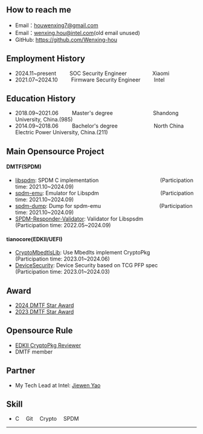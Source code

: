 ## How to reach me
 - Email：houwenxing7@gmail.com
 - Email：wenxing.hou@intel.com(old email unused)
 - GitHub: https://github.com/Wenxing-hou

## Employment History
 - 2024.11~present    &emsp;&emsp;      SOC Security Engineer             &emsp; &emsp;&emsp;&emsp;          Xiaomi
 - 2021.07~2024.10    &emsp;&emsp;      Firmware Security Engineer           &emsp;&emsp;            Intel

## Education History
 - 2018.09~2021.06    &emsp;&emsp;      Master's degree    &emsp;&emsp;&emsp;&emsp;&emsp;&emsp;&ensp;&nbsp;&nbsp;     Shandong University, China.(985)
 - 2014.09~2018.06    &emsp;&emsp;      Bachelor's degree  &emsp;&emsp;&emsp;&emsp;&emsp;&emsp;&nbsp;    North China Electric Power University, China.(211)

## Main Opensource Project
#### DMTF(SPDM)
  - [libspdm](https://github.com/DMTF/libspdm): SPDM C implementation     &emsp;&emsp;&emsp;&emsp;&emsp;&emsp;&emsp;&emsp;&emsp;&emsp;&ensp; &nbsp;      (Participation time: 2021.10~2024.09)
  - [spdm-emu](https://github.com/DMTF/spdm-emu): Emulator for Libspdm    &emsp;&emsp;&emsp;&emsp;&emsp;&emsp;&emsp;&emsp;&emsp;&emsp;&ensp; &nbsp;        (Participation time: 2021.10~2024.09)
  - [spdm-dump](https://github.com/DMTF/spdm-dump): Dump for spdm-emu     &emsp;&emsp;&emsp;&emsp;&emsp;&emsp;&emsp;&emsp;&emsp;&emsp;&ensp;                (Participation time: 2021.10~2024.09)
  - [SPDM-Responder-Validator](https://github.com/DMTF/SPDM-Responder-Validator): Validator for Libspsdm  &emsp;&emsp;&emsp;&nbsp;     (Participation time: 2022.05~2024.09)

#### tianocore(EDKII/UEFI)
  - [CryptoMbedtlsLib](https://github.com/tianocore/edk2/tree/master/CryptoPkg/Library/BaseCryptLibMbedTls): Use Mbedlts implement CryptoPkg &emsp;&emsp; (Participation time: 2023.01~2024.06)
  - [DeviceSecurity](https://github.com/tianocore/edk2/tree/master/SecurityPkg/DeviceSecurity): Device Security based on TCG PFP spec &emsp;&emsp;(Participation time: 2023.01~2024.03)

## Award
  - [2024 DMTF Star Award](https://www.dmtf.org/about/star_awards)
  - [2023 DMTF Star Award](https://www.dmtf.org/about/star_awards)

## Opensource Rule
  - [EDKII CryptoPkg Reviewer](https://github.com/tianocore/edk2/blob/edk2-stable202408/Maintainers.txt)
  - DMTF member

## Partner
- My Tech Lead at Intel: [Jiewen Yao](https://github.com/jyao1)

## Skill
- C&emsp; Git&emsp;  Crypto&emsp; SPDM&emsp;
---      
